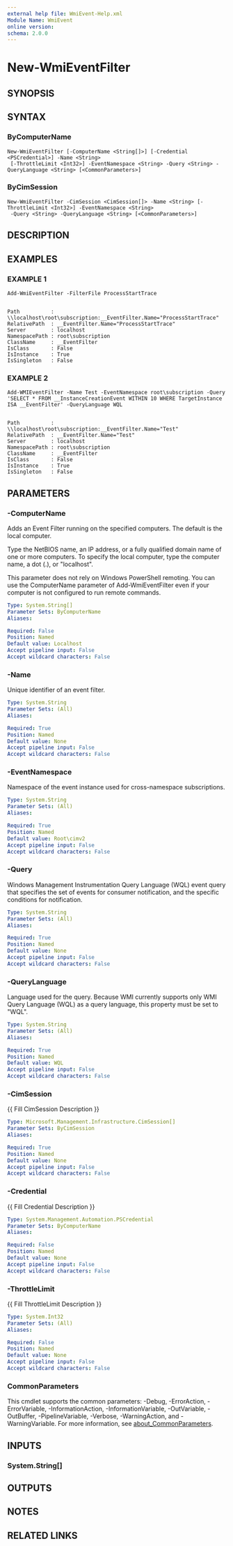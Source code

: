 ```yaml
---
external help file: WmiEvent-Help.xml
Module Name: WmiEvent
online version:
schema: 2.0.0
---
```


# New-WmiEventFilter

## SYNOPSIS

## SYNTAX

### ByComputerName
```
New-WmiEventFilter [-ComputerName <String[]>] [-Credential <PSCredential>] -Name <String>
 [-ThrottleLimit <Int32>] -EventNamespace <String> -Query <String> -QueryLanguage <String> [<CommonParameters>]
```

### ByCimSession
```
New-WmiEventFilter -CimSession <CimSession[]> -Name <String> [-ThrottleLimit <Int32>] -EventNamespace <String>
 -Query <String> -QueryLanguage <String> [<CommonParameters>]
```

## DESCRIPTION

## EXAMPLES

### EXAMPLE 1
```
Add-WmiEventFilter -FilterFile ProcessStartTrace


Path          : \\localhost\root\subscription:__EventFilter.Name="ProcessStartTrace"
RelativePath  : __EventFilter.Name="ProcessStartTrace"
Server        : localhost
NamespacePath : root\subscription
ClassName     : __EventFilter
IsClass       : False
IsInstance    : True
IsSingleton   : False
```

### EXAMPLE 2
```
Add-WMIEventFilter -Name Test -EventNamespace root\subscription -Query 'SELECT * FROM __InstanceCreationEvent WITHIN 10 WHERE TargetInstance ISA __EventFilter' -QueryLanguage WQL


Path          : \\localhost\root\subscription:__EventFilter.Name="Test"
RelativePath  : __EventFilter.Name="Test"
Server        : localhost
NamespacePath : root\subscription
ClassName     : __EventFilter
IsClass       : False
IsInstance    : True
IsSingleton   : False
```

## PARAMETERS

### -ComputerName
Adds an Event Filter running on the specified computers.
The default is the local computer.

Type the NetBIOS name, an IP address, or a fully qualified domain name of one or more computers.
To specify the local computer, type the computer name, a dot (.), or "localhost".

This parameter does not rely on Windows PowerShell remoting.
You can use the ComputerName parameter of Add-WmiEventFilter even if your computer is not configured to run remote commands.

```yaml
Type: System.String[]
Parameter Sets: ByComputerName
Aliases:

Required: False
Position: Named
Default value: Localhost
Accept pipeline input: False
Accept wildcard characters: False
```

### -Name
Unique identifier of an event filter.

```yaml
Type: System.String
Parameter Sets: (All)
Aliases:

Required: True
Position: Named
Default value: None
Accept pipeline input: False
Accept wildcard characters: False
```

### -EventNamespace
Namespace of the event instance used for cross-namespace subscriptions.

```yaml
Type: System.String
Parameter Sets: (All)
Aliases:

Required: True
Position: Named
Default value: Root\cimv2
Accept pipeline input: False
Accept wildcard characters: False
```

### -Query
Windows Management Instrumentation Query Language (WQL) event query that specifies the set of events for consumer notification, and the specific conditions for notification.

```yaml
Type: System.String
Parameter Sets: (All)
Aliases:

Required: True
Position: Named
Default value: None
Accept pipeline input: False
Accept wildcard characters: False
```

### -QueryLanguage
Language used for the query.
Because WMI currently supports only WMI Query Language (WQL) as a query language, this property must be set to "WQL".

```yaml
Type: System.String
Parameter Sets: (All)
Aliases:

Required: True
Position: Named
Default value: WQL
Accept pipeline input: False
Accept wildcard characters: False
```

### -CimSession
{{ Fill CimSession Description }}

```yaml
Type: Microsoft.Management.Infrastructure.CimSession[]
Parameter Sets: ByCimSession
Aliases:

Required: True
Position: Named
Default value: None
Accept pipeline input: False
Accept wildcard characters: False
```

### -Credential
{{ Fill Credential Description }}

```yaml
Type: System.Management.Automation.PSCredential
Parameter Sets: ByComputerName
Aliases:

Required: False
Position: Named
Default value: None
Accept pipeline input: False
Accept wildcard characters: False
```

### -ThrottleLimit
{{ Fill ThrottleLimit Description }}

```yaml
Type: System.Int32
Parameter Sets: (All)
Aliases:

Required: False
Position: Named
Default value: None
Accept pipeline input: False
Accept wildcard characters: False
```

### CommonParameters
This cmdlet supports the common parameters: -Debug, -ErrorAction, -ErrorVariable, -InformationAction, -InformationVariable, -OutVariable, -OutBuffer, -PipelineVariable, -Verbose, -WarningAction, and -WarningVariable. For more information, see [about_CommonParameters](http://go.microsoft.com/fwlink/?LinkID=113216).

## INPUTS

### System.String[]
## OUTPUTS

## NOTES

## RELATED LINKS
